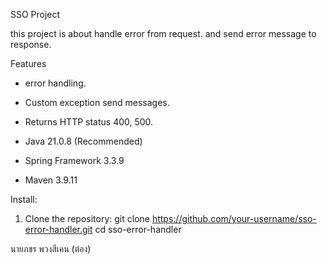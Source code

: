 SSO Project

this project is about handle error from request. and send error message to response.

Features

- error handling.
- Custom exception send messages.
- Returns HTTP status 400, 500.


- Java 21.0.8 (Recommended)
- Spring Framework 3.3.9
- Maven 3.9.11

Install:
1. Clone the repository:
   git clone https://github.com/your-username/sso-error-handler.git
   cd sso-error-handler

นายภชร พวงสีเคน (ต๋อง)
